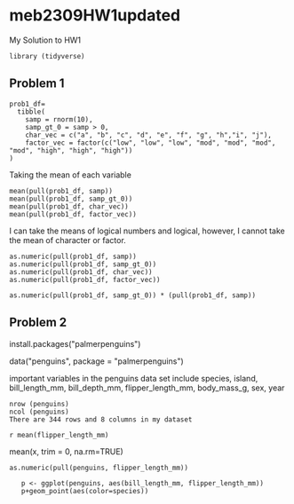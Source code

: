 # meb2309HW1updated

My Solution to HW1

```{r}
library (tidyverse)
```
## Problem 1

```{r}
prob1_df=
  tibble(
    samp = rnorm(10),
    samp_gt_0 = samp > 0,
    char_vec = c("a", "b", "c", "d", "e", "f", "g", "h","i", "j"),
    factor_vec = factor(c("low", "low", "low", "mod", "mod", "mod", "mod", "high", "high", "high"))
)
```
Taking the mean of each variable 
```{r}
mean(pull(prob1_df, samp))
mean(pull(prob1_df, samp_gt_0))
mean(pull(prob1_df, char_vec))
mean(pull(prob1_df, factor_vec))
```
I can take the means of logical numbers and logical, however, I cannot take the mean of character or factor.

```{r}
as.numeric(pull(prob1_df, samp))
as.numeric(pull(prob1_df, samp_gt_0))
as.numeric(pull(prob1_df, char_vec))
as.numeric(pull(prob1_df, factor_vec))
```

```{r}
as.numeric(pull(prob1_df, samp_gt_0)) * (pull(prob1_df, samp))
```

## Problem 2

install.packages("palmerpenguins")

data("penguins", package = "palmerpenguins")

important variables in the penguins data set include species, island, bill_length_mm, bill_depth_mm, flipper_length_mm, body_mass_g, sex, year 
```{r}
nrow (penguins)
ncol (penguins)
There are 344 rows and 8 columns in my dataset
```

`r mean(flipper_length_mm)`

mean(x, trim = 0, na.rm=TRUE)

```{r}
as.numeric(pull(penguins, flipper_length_mm))
```

```{r}
   p <- ggplot(penguins, aes(bill_length_mm, flipper_length_mm))
   p+geom_point(aes(color=species))
```   